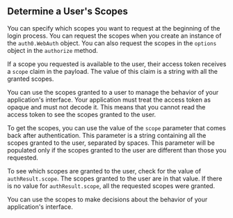 ## Determine a User's Scopes

You can specify which scopes you want to request at the beginning of the login process. 
You can request the scopes when you create an instance of the `auth0.WebAuth` object. 
You can also request the scopes in the `options` object in the `authorize` method. 

If a scope you requested is available to the user, their access token receives a `scope` claim in the payload. The value of this claim is a string with all the granted scopes. 

You can use the scopes granted to a user to manage the behavior of your application's interface. 
Your application must treat the access token as opaque and must not decode it. This means that you cannot read the access token to see the scopes granted to the user. 

To get the scopes, you can use the value of the `scope` parameter that comes back after authentication. This parameter is a string containing all the scopes granted to the user, separated by spaces. This parameter will be populated only if the scopes granted to the user are different than those you requested. 

To see which scopes are granted to the user, check for the value of `authResult.scope`. The scopes granted to the user are in that value.
If there is no value for `authResult.scope`, all the requested scopes were granted.

You can use the scopes to make decisions about the behavior of your application's interface.
